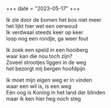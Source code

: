 +++
date = "2023-05-17"
+++

Ik zie door de bomen het bos niet meer \
het lijkt hier wel een oerwoud \
Ik verdwaal steeds keer op keer \
loop nog een rondje, ga weer fout

Ik zoek een speld in een hooiberg \
waar kan die nou toch zijn? \
Zoveel strootjes liggen in de weg \
het bezorgt mij bergen hoofdpijn

Ik moet mijn eigen weg er in vinden \
waar een wil is, is een weg \
Eén oog is Koning in het land der blinden  \
maar ik ken hier heg noch steg
